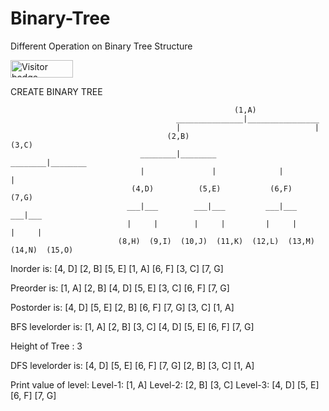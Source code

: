 # Binary-Tree
Different Operation on Binary Tree Structure
<div id="badges">
  <img src="https://api.visitorbadge.io/api/visitors?path=jaydattpatel%2FBinary-Tree&label=Visitors&countColor=%2337d67a" alt="Visitor badge" width="100" height="28"/>
</div>


CREATE BINARY TREE
                                                    
                                                      (1,A)
                                         _______________|________________        
                                         |                              |
                                       (2,B)                          (3,C)
                                 ________|________              ________|________        
                                 |               |              |               |
                               (4,D)          (5,E)           (6,F)           (7,G)
                              ___|___        ___|___         ___|___         ___|___
                              |     |        |     |         |     |         |     |
                            (8,H)  (9,I)  (10,J)  (11,K)  (12,L)  (13,M)  (14,N)  (15,O)
                            
                            
Inorder is: [4, D]  [2, B]  [5, E]  [1, A]  [6, F]  [3, C]  [7, G]

Preorder is: [1, A]  [2, B]  [4, D]  [5, E]  [3, C]  [6, F]  [7, G]

Postorder is: [4, D]  [5, E]  [2, B]  [6, F]  [7, G]  [3, C]  [1, A]

BFS levelorder is:  [1, A]   [2, B]   [3, C]   [4, D]   [5, E]   [6, F]   [7, G]

Height of Tree : 3

DFS levelorder is: [4, D]  [5, E]  [6, F]  [7, G]  [2, B]  [3, C]  [1, A]

Print value of level:
        Level-1: [1, A]
        Level-2: [2, B]  [3, C]
        Level-3: [4, D]  [5, E]  [6, F]  [7, G] 
        
       
